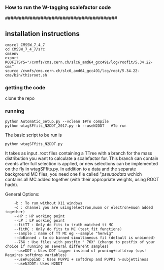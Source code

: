 
### How to run the W-tagging scalefactor code ###
#########################################

## installation instructions
```
cmsrel CMSSW_7_4_7
cd CMSSW_7_4_7/src
cmsenv
export ROOFITSYS="/cvmfs/cms.cern.ch/slc6_amd64_gcc491/lcg/roofit/5.34.22-cms"
source /cvmfs/cms.cern.ch/slc6_amd64_gcc491/lcg/root/5.34.22-cms/bin/thisroot.sh
```
### getting the code
clone the repo

### running

```
python Automatic_Setup.py --vclean 1#To compile
python wtagSFfits_N2DDT_2017.py -b --useN2DDT   #To run
```

The basic script to be run is 

```
python wtagSFfits_N2DDT.py
```
It takes as input .root files containing a TTree with a branch for the mass distribution you want to calculate a scalefactor for. This branch can contain events after full selection is applied, or new selections can be implemented on the fly in wtagSFfits.py. In addition to a data and the separate background MC files, you need one file called "*pseudodata* wchich contains all MC added together (with their appropriate weights, using ROOT hadd).

   
   General Options:
```
    -b : To run without X11 windows
    -c : channel you are using(electron,muon or electron+muon added together)
    --HP : HP working point
    --LP : LP working point
    --fitTT : Only do fits to truth matched tt MC
    --fitMC : Only do fits to MC (test fit functions)
    --sample : name of TT MC eg --sample "herwig"
    --doBinned : to do binned simultaneous fit (default is unbinned)
    --76X : Use files with postfix "_76X" (change to postfix of your choice if running on several different samples)
    --useDDT : Uses DDT tagger instead of pruning+softdrop (ops! Requires softdrop variables)
    --usePuppiSD : Uses PUPPI + softdrop and PUPPI n-subjettiness
    --useN2DDT: Uses N2DDT
```
